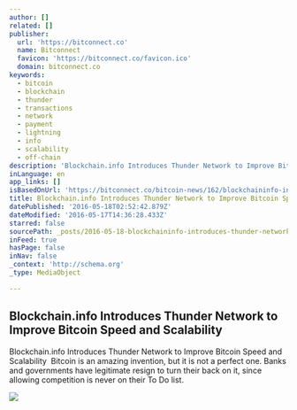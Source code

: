 ```yaml
---
author: []
related: []
publisher:
  url: 'https://bitconnect.co'
  name: Bitconnect
  favicon: 'https://bitconnect.co/favicon.ico'
  domain: bitconnect.co
keywords:
  - bitcoin
  - blockchain
  - thunder
  - transactions
  - network
  - payment
  - lightning
  - info
  - scalability
  - off-chain
description: 'Blockchain.info Introduces Thunder Network to Improve Bitcoin Speed and Scalability ​ Bitcoin is an amazing invention, but it is not a perfect one. Banks and governments have legitimate resign to turn their back on it, since allowing competition is never on their To Do list.'
inLanguage: en
app_links: []
isBasedOnUrl: 'https://bitconnect.co/bitcoin-news/162/blockchaininfo-introduces-thunder-network-to-improve-bitcoin-speed-and-scalability/'
title: Blockchain.info Introduces Thunder Network to Improve Bitcoin Speed and Scalability
datePublished: '2016-05-18T02:52:42.879Z'
dateModified: '2016-05-17T14:36:28.433Z'
starred: false
sourcePath: _posts/2016-05-18-blockchaininfo-introduces-thunder-network-to-improve-bitcoi.md
inFeed: true
hasPage: false
inNav: false
_context: 'http://schema.org'
_type: MediaObject

---
```

<article style=""><h1>Blockchain.info Introduces Thunder Network to Improve Bitcoin Speed and Scalability</h1><p>Blockchain.info Introduces Thunder Network to Improve Bitcoin Speed and Scalability ​ Bitcoin is an amazing invention, but it is not a perfect one. Banks and governments have legitimate resign to turn their back on it, since allowing competition is never on their To Do list.</p><img src="https://bitconnect.co/upload/image/bit_coin_new/24119868421463489063_5qN4yQtikh.jpg" /></article>